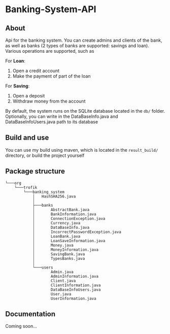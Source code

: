 # Banking-System-API

## About

Api for the banking system. You can create admins and clients of the bank, as well as banks (2 types of banks are supported: savings and loan). Various operations are supported, such as

For **Loan**:

1. Open a credit account
2. Make the payment of part of the loan

For **Saving**:
1. Open a deposit
2. Withdraw money from the account

By default, the system runs on the SQLite database located in the `db/` folder. Optionally, you can write in the DataBaseInfo.java and DataBaseInfoUsers.java path to its database



## Build and use

You can use my build using maven, which is located in the `result_build/` directory, or build the project yourself

## Package structure

```
└───org
    └───trofik
        └───banking_system
            │   HashSHA256.java
            │
            ├───banks
            │       AbstractBank.java
            │       BankInformation.java
            │       ConnectionException.java
            │       Currency.java
            │       DataBaseInfo.java
            │       IncorrectPasswordException.java
            │       LoanBank.java
            │       LoanSaveInformation.java
            │       Money.java
            │       MoneyInformation.java
            │       SavingBank.java
            │       TypesBanks.java
            │
            └───users
                    Admin.java
                    AdminInformation.java
                    Client.java
                    ClientInformation.java
                    DataBaseInfoUsers.java
                    User.java
                    UserInformation.java
```

## Documentation

Coming soon...

